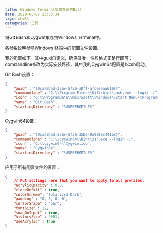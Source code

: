 ```yaml
---
title: Windows Terminal集成第三方Bash
date: 2020-06-07 23:06:34
tags: shell
categories: 工具
---
```


将Git Bash和Cygwin集成到Windows Terminal中。

各参数说明参见[Windows 终端中的配置文件设置](https://docs.microsoft.com/zh-cn/windows/terminal/customize-settings/profile-settings)。

我的配置如下。其中guid自定义，确保其唯一性和格式正确行即可；commandline修改为实际安装路径，其中我的Cygwin64配置是以zsh启动。
<!--more-->
Git Bash设置：
```json
{
    "guid" : "{0caa0dad-35be-5f56-a8ff-afceeeaa6109}",
    "commandline" : "C:\\Program Files\\Git\\bin\\bash.exe --login -i",
    "icon" : "C:\\ProgramData\\Microsoft\\Windows\\Start Menu\\Programs\\Git\\gwindows_logo.png",
    "name" : "Git Bash",
    "startingDirectory" : "%USERPROFILE%"
}
```

Cygwin64设置：
```json
{
    "guid" : "{0caa0dad-35be-5f56-35be-0a998ec441b8}",
    "commandline" : "C:\\cygwin64\\bin\\zsh.exe --login -i",
    "icon" : "C:\\cygwin64\\Cygwin.ico",
    "name" : "Cygwin64",
    "startingDirectory" : "%USERPROFILE%"
}
```

应用于所有配置文件的设置：
```json
{
    // Put settings here that you want to apply to all profiles.
    "acrylicOpacity" : 0.8,
    "closeOnExit" : true,
    "colorScheme": "Solarized Dark",
    "padding" : "0, 0, 0, 0",
    "cursorShape" : "bar",
    "fontSize" : 12,
    "snapOnInput" : true,
    "historySize" : 9001,
    "useAcrylic" : true
}
```